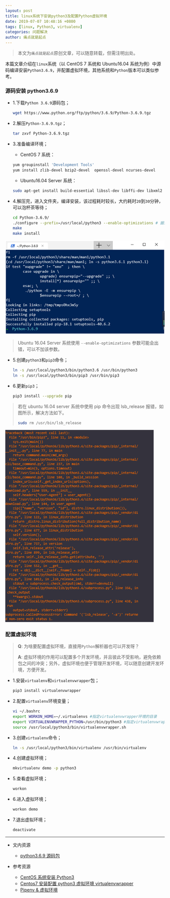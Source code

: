 ```yaml
---
layout: post
title: linux系统下安装python3及配置Python虚拟环境
date: 2019-07-07 10:48:16 +0800
tags: [linux, Python3, virtualenv]
categories: 问题解决
author: 痛点就是起点
---
```


> 本文为`痛点就是起点`原创文章，可以随意转载，但需注明出处。

本篇文章介绍在`linux`系统（以 CentOS 7 系统和 Ubuntu16.04 系统为例）中源码编译安装`Python3.6.9`，并配置虚拟环境，其他系统和`Python`版本可以类似参考。

### 源码安装 python3.6.9

* 1.下载`Python 3.6.9`源码包；
	```bash
	wget https://www.python.org/ftp/python/3.6.9/Python-3.6.9.tgz
	```

* 2.解压`Python-3.6.9.tgz`；
	```bash
	tar zxvf Python-3.6.9.tgz
	```

* 3.准备编译环境；
	* CentOS 7 系统：
	```bash
	yum groupinstall 'Development Tools'
	yum install zlib-devel bzip2-devel  openssl-devel ncurses-devel
	```

	* Ubuntu16.04 Server 系统：
    ```bash
    sudo apt-get install build-essential libssl-dev libffi-dev libxml2 libxml2-dev libxslt1-dev zlib1g-dev libcurl4-openssl-dev libsqlite3-dev 
    ```

* 4.解压完，进入文件夹，编译安装，该过程耗时较长，大约耗时`20`到`30`分钟，可以泡杯茶等待；
	```bash
	cd Python-3.6.9/
	./configure --prefix=/usr/local/python3 --enable-optimizations # 据说 --enable-optimizations 配置项用于提高 Python 安装后的性能，但是会导致安装慢
	make
	make install
	```

![CentOS 7 系统中成功安装](images/2019/Jul/39.png)

> Ubuntu 16.04 Server 系统使用 `--enable-optimizations` 参数可能会出错，可以不加该参数。

* 5.创建`python3`和`pip3`命令；
	```bash
	ln -s /usr/local/python3/bin/python3.6 /usr/bin/python3
	ln -s /usr/local/python3/bin/pip3 /usr/bin/pip3
	```

* 6.更新`pip3`；
	```bash
	pip3 install --upgrade pip
	```

> 若在 ubuntu 16.04 server 系统中使用 pip 命令出现 lsb_release 报错，如图所示，解决方法如下。
> ```bash
> sudo rm /usr/bin/lsb_release
> ```

![lsb_release_error](images/2019/Jul/40.png)

### 配置虚拟环境

> **Q**: 为啥要配置虚拟环境，直接用`Python`解析器也可以开发呀？
> 
> **A**: 虚拟环境的作用可以配置多个开发环境，并且彼此不受影响，避免依赖包之间的冲突；另外，虚拟环境也便于管理开发环境，可以随意创建开发环境，方便开发。

* 1.安装`virtualenv`和`virtualenvwrapper`包；
	```bash
	pip3 install virtualenvwrapper
	```

* 2.配置`virtualenv`环境变量；
	```bash
	vi ~/.bashrc
	export WORKON_HOME=~/.virtualenvs #指定virtualenvwrapper环境的目录
	export VIRTUALENVWRAPPER_PYTHON=/usr/bin/python3 #指定virtualenvwrapper通过哪个python版本来创建虚拟环境
	source /usr/local/python3/bin/virtualenvwrapper.sh
	```

* 3.创建`virtualenv`命令；
	```bash
	ln -s /usr/local/python3/bin/virtualenv /usr/bin/virtualenv
	```

* 4.创建虚拟环境；
	```bash
	mkvirtualenv demo -p python3
	```

* 5.查看虚拟环境；
	```bash
	workon
	```

* 6.进入虚拟环境；
	```bash
	workon demo
	```

* 7.退出虚拟环境；
    ```bash
    deactivate
    ```

<hr />

* 文内资源
	* [python3.6.9 源码包](https://www.python.org/ftp/python/3.6.9/Python-3.6.9.tgz)

* 参考资源
	* [CentOS 系统安装 Python3](https://mp.weixin.qq.com/s/h5eb1nVZCdY6BrsD0hnQnA)
	* [Centos7 安装配置 python3 虚拟环境 virtualenvwrapper](https://www.jianshu.com/p/562ce3c2f3b8)
	* [Pipenv & 虚拟环境](https://pythonguidecn.readthedocs.io/zh/latest/dev/virtualenvs.html)
